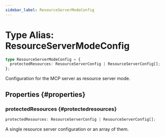```yaml
---
sidebar_label: ResourceServerModeConfig
---
```


# Type Alias: ResourceServerModeConfig

```ts
type ResourceServerModeConfig = {
  protectedResources: ResourceServerConfig | ResourceServerConfig[];
};
```

Configuration for the MCP server as resource server mode.

## Properties {#properties}

### protectedResources {#protectedresources}

```ts
protectedResources: ResourceServerConfig | ResourceServerConfig[];
```

A single resource server configuration or an array of them.
